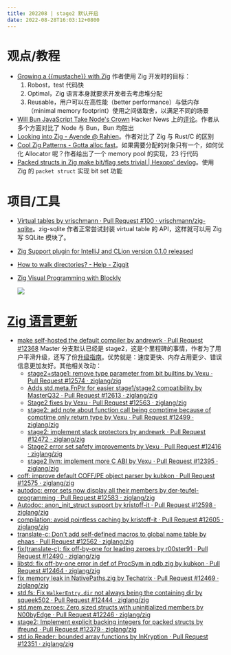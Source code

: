 ```yaml
---
title: 202208 | stage2 默认开启
date: 2022-08-28T16:03:12+0800
---
```


# 观点/教程

- [Growing a {{mustache}} with Zig](https://zig.news/batiati/growing-a-mustache-with-zig-di4)
  作者使用 Zig 开发时的目标：
  1. Robost，test 代码快
  2. Optimal，Zig 语言本身就要求开发者去考虑堆分配
  3. Reusable，用户可以在高性能（better performance）与低内存（minimal memory footprint）使用之间做取舍，以满足不同的场景
- [Will Bun JavaScript Take Node's Crown](https://semaphoreci.com/blog/javascript-bun)
  Hacker News 上的[评论](https://news.ycombinator.com/item?id=32457587)。作者从多个方面对比了 Node 与 Bun，Bun 均胜出
- [Looking into Zig - Ayende @ Rahien](https://ayende.com/blog/194404-A/looking-into-zig)。作者对比了 Zig 与 Rust/C 的区别
- [Cool Zig Patterns - Gotta alloc fast](https://zig.news/xq/cool-zig-patterns-gotta-alloc-fast-23h)。如果需要分配的对象只有一个，如何优化 Allocator 呢？作者给出了一个 memory pool 的实现，23 行代码
- [Packed structs in Zig make bit/flag sets trivial | Hexops' devlog](https://devlog.hexops.com/2022/packed-structs-in-zig/)。使用 Zig 的 `packet struct` 实现 bit set 功能

# 项目/工具

- [Virtual tables by vrischmann · Pull Request #100 · vrischmann/zig-sqlite](https://github.com/vrischmann/zig-sqlite/pull/100)。zig-sqlite 作者正常尝试封装 virtual table 的 API，这样就可以用 Zig 写 SQLite 模块了。
- [Zig Support plugin for IntelliJ and CLion version 0.1.0 released](https://zig.news/marioariasc/zig-support-plugin-for-intellij-and-clion-version-010-released-pd0)
- [How to walk directories? - Help - Ziggit](https://ziggit.dev/t/how-to-walk-directories/260)
- [Zig Visual Programming with Blockly](https://zig.news/lupyuen/zig-visual-programming-with-blockly-3pbg)

  ![](/images/blockly.webp)

# [Zig 语言更新](https://github.com/ziglang/zig/pulls?page=1&q=+is%3Aclosed+is%3Apr+closed%3A2022-08-01..2022-09-01)

- [make self-hosted the default compiler by andrewrk · Pull Request #12368](https://github.com/ziglang/zig/pull/12368)
  Master 分支默认已经是 stage2，这是个里程碑的事情，作者为了用户平滑升级，还写了份[升级指南](https://github.com/ziglang/zig/wiki/Self-Hosted-Compiler-Upgrade-Guide)。优势就是：速度更快、内存占用更少、错误信息更加友好。其他相关改动：
  - [stage2+stage1: remove type parameter from bit builtins by Vexu · Pull Request #12574 · ziglang/zig](https://github.com/ziglang/zig/pull/12574/files)
  - [Adds std.meta.FnPtr for easier stage1/stage2 compatibility by MasterQ32 · Pull Request #12613 · ziglang/zig](https://github.com/ziglang/zig/pull/12613/files)
  - [Stage2 fixes by Vexu · Pull Request #12563 · ziglang/zig](https://github.com/ziglang/zig/pull/12563/files)
  - [stage2: add note about function call being comptime because of comptime only return type by Vexu · Pull Request #12499 · ziglang/zig](https://github.com/ziglang/zig/pull/12499/files)
  - [stage2: implement stack protectors by andrewrk · Pull Request #12472 · ziglang/zig](https://github.com/ziglang/zig/pull/12472)
  - [Stage2 error set safety improvements by Vexu · Pull Request #12416 · ziglang/zig](https://github.com/ziglang/zig/pull/12416/files)
  - [stage2 llvm: implement more C ABI by Vexu · Pull Request #12395 · ziglang/zig](https://github.com/ziglang/zig/pull/12395/files)
- [coff: improve default COFF/PE object parser by kubkon · Pull Request #12575 · ziglang/zig](https://github.com/ziglang/zig/pull/12575)
- [autodoc: error sets now display all their members by der-teufel-programming · Pull Request #12583 · ziglang/zig](https://github.com/ziglang/zig/pull/12583)
- [Autodoc: anon_init_struct support by kristoff-it · Pull Request #12598 · ziglang/zig](https://github.com/ziglang/zig/pull/12598/files)
- [compilation: avoid pointless caching by kristoff-it · Pull Request #12605 · ziglang/zig](https://github.com/ziglang/zig/pull/12605)
- [translate-c: Don't add self-defined macros to global name table by ehaas · Pull Request #12562 · ziglang/zig](https://github.com/ziglang/zig/pull/12562/files)
- [fix(translate-c): fix off-by-one for leading zeroes by r00ster91 · Pull Request #12490 · ziglang/zig](https://github.com/ziglang/zig/pull/12490/files)
- [libstd: fix off-by-one error in def of ProcSym in pdb.zig by kubkon · Pull Request #12464 · ziglang/zig](https://github.com/ziglang/zig/pull/12464/files)
- [fix memory leak in NativePaths.zig by Techatrix · Pull Request #12469 · ziglang/zig](https://github.com/ziglang/zig/pull/12469/files)
- [std.fs: Fix `WalkerEntry.dir` not always being the containing dir by squeek502 · Pull Request #12444 · ziglang/zig](https://github.com/ziglang/zig/pull/12444/files)
- [std.mem.zeroes: Zero sized structs with uninitialized members by N00byEdge · Pull Request #12246 · ziglang/zig](https://github.com/ziglang/zig/pull/12246/files)
- [stage2: Implement explicit backing integers for packed structs by ifreund · Pull Request #12379 · ziglang/zig](https://github.com/ziglang/zig/pull/12379)
- [std.io.Reader: bounded array functions by InKryption · Pull Request #12351 · ziglang/zig](https://github.com/ziglang/zig/pull/12351/files)
